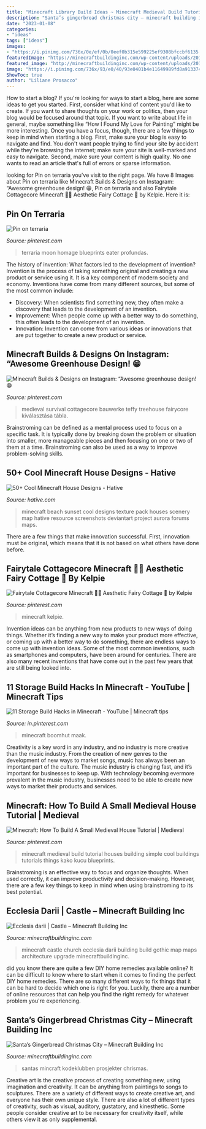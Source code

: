 ```yaml
---
title: "Minecraft Library Build Ideas ~ Minecraft Medieval Build Tutorial Houses Building Simple Cool Buildings Tutorials Things Kako Kucu Blueprints"
description: "Santa’s gingerbread christmas city – minecraft building inc"
date: "2023-01-08"
categories:
- "ideas"
tags: ["ideas"]
images:
- "https://i.pinimg.com/736x/0e/ef/0b/0eef0b315e599225ef9308bfccbf6135.jpg"
featuredImage: "https://minecraftbuildinginc.com/wp-content/uploads/2014/12/Santas-Gingerbread-Christmas-City-download-minecraft-building-ideas-xmas-snow-3.jpg"
featured_image: "http://minecraftbuildinginc.com/wp-content/uploads/2013/10/Ecclesia-darii-Minecraft-castle-ideas-6.jpg"
image: "https://i.pinimg.com/736x/93/e0/40/93e0401b4e11649989fd8a9133740913.jpg"
ShowToc: true
author: "Liliane Prosacco"
---
```



How to start a blog?
If you're looking for ways to start a blog, here are some ideas to get you started. First, consider what kind of content you'd like to create. If you want to share thoughts on your work or politics, then your blog would be focused around that topic. If you want to write about life in general, maybe something like “How I Found My Love for Painting” might be more interesting. Once you have a focus, though, there are a few things to keep in mind when starting a blog. First, make sure your blog is easy to navigate and find. You don't want people trying to find your site by accident while they're browsing the internet; make sure your site is well-marked and easy to navigate. Second, make sure your content is high quality. No one wants to read an article that's full of errors or sparse information.

	

		
looking for Pin on terraria you've visit to the right page. We have 8 Images about Pin on terraria like Minecraft Builds &amp; Designs on Instagram: “Awesome greenhouse design! 😁, Pin on terraria and also Fairytale Cottagecore Minecraft 🍓🌿 Aesthetic Fairy Cottage 🍎 by Kelpie. Here it is:
		
    
## Pin On Terraria

<img loading=lazy src="https://i.pinimg.com/736x/fa/c5/ed/fac5eddcec15067bcf75adc64a79ed79.jpg" onerror="this.onerror=null;this.src='https://tse1.mm.bing.net/th?id=OIP.xzVl5hEYLGZ-KRY0O0k2HgHaF7&amp;pid=15.1';" alt="Pin on terraria">

_Source: pinterest.com_

>terraria moon homage blueprints eater profundas. 

	

The history of invention: What factors led to the development of invention?
Invention is the process of taking something original and creating a new product or service using it. It is a key component of modern society and economy. Inventions have come from many different sources, but some of the most common include: 
- Discovery: When scientists find something new, they often make a discovery that leads to the development of an invention. 
- Improvement: When people come up with a better way to do something, this often leads to the development of an invention. 
- Innovation: Invention can come from various ideas or innovations that are put together to create a new product or service.

    
## Minecraft Builds &amp; Designs On Instagram: “Awesome Greenhouse Design! 😁

<img loading=lazy src="https://i.pinimg.com/736x/eb/63/d4/eb63d42c7e3f50abd358154c1987d08c.jpg" onerror="this.onerror=null;this.src='https://tse4.mm.bing.net/th?id=OIP.xEBRjz9XqcFfgni2tVITdwHaHa&amp;pid=15.1';" alt="Minecraft Builds &amp; Designs on Instagram: “Awesome greenhouse design! 😁">

_Source: pinterest.com_

>medieval survival cottagecore bauwerke teffy treehouse fairycore kiválasztása tábla. 

	

Brainstroming can be defined as a mental process used to focus on a specific task. It is typically done by breaking down the problem or situation into smaller, more manageable pieces and then focusing on one or two of them at a time. Brainstroming can also be used as a way to improve problem-solving skills.

    
## 50+ Cool Minecraft House Designs - Hative

<img loading=lazy src="https://hative.com/wp-content/uploads/2014/02/minecraft-houses/minecraft-beach-sunset-36.jpg" onerror="this.onerror=null;this.src='https://tse2.mm.bing.net/th?id=OIP.980uUvxUvjgFYrMcsDPMtwHaD8&amp;pid=15.1';" alt="50+ Cool Minecraft House Designs - Hative">

_Source: hative.com_

>minecraft beach sunset cool designs texture pack houses scenery map hative resource screenshots deviantart project aurora forums maps. 

	

There are a few things that make innovation successful. First, innovation must be original, which means that it is not based on what others have done before.

    
## Fairytale Cottagecore Minecraft 🍓🌿 Aesthetic Fairy Cottage 🍎 By Kelpie

<img loading=lazy src="https://i.pinimg.com/736x/0e/ef/0b/0eef0b315e599225ef9308bfccbf6135.jpg" onerror="this.onerror=null;this.src='https://tse3.mm.bing.net/th?id=OIP.y9-U-D59Iu99FUD3eidpbAHaL0&amp;pid=15.1';" alt="Fairytale Cottagecore Minecraft 🍓🌿 Aesthetic Fairy Cottage 🍎 by Kelpie">

_Source: pinterest.com_

>minecraft kelpie. 

	

Invention ideas can be anything from new products to new ways of doing things. Whether it’s finding a new way to make your product more effective, or coming up with a better way to do something, there are endless ways to come up with invention ideas. Some of the most common inventions, such as smartphones and computers, have been around for centuries. There are also many recent inventions that have come out in the past few years that are still being looked into.

    
## 11 Storage Build Hacks In Minecraft - YouTube | Minecraft Tips

<img loading=lazy src="https://i.pinimg.com/736x/84/fe/9d/84fe9ddfcd709f45119757e2a334fd81.jpg" onerror="this.onerror=null;this.src='https://tse3.mm.bing.net/th?id=OIP.9Fsg42NiTNvuJzSKgo4IzgHaFj&amp;pid=15.1';" alt="11 Storage Build Hacks in Minecraft - YouTube | Minecraft tips">

_Source: in.pinterest.com_

>minecraft boomhut maak. 

	

Creativity is a key word in any industry, and no industry is more creative than the music industry. From the creation of new genres to the development of new ways to market songs, music has always been an important part of the culture. The music industry is changing fast, and it’s important for businesses to keep up. With technology becoming evermore prevalent in the music industry, businesses need to be able to create new ways to market their products and services.

    
## Minecraft: How To Build A Small Medieval House Tutorial | Medieval

<img loading=lazy src="https://i.pinimg.com/736x/93/e0/40/93e0401b4e11649989fd8a9133740913.jpg" onerror="this.onerror=null;this.src='https://tse3.mm.bing.net/th?id=OIP._C8_Ik5HNwEdyFhhEWjC9wHaEK&amp;pid=15.1';" alt="Minecraft: How To Build A Small Medieval House Tutorial | Medieval">

_Source: pinterest.com_

>minecraft medieval build tutorial houses building simple cool buildings tutorials things kako kucu blueprints. 

	

Brainstroming is an effective way to focus and organize thoughts. When used correctly, it can improve productivity and decision-making. However, there are a few key things to keep in mind when using brainstroming to its best potential.

    
## Ecclesia Darii | Castle – Minecraft Building Inc

<img loading=lazy src="http://minecraftbuildinginc.com/wp-content/uploads/2013/10/Ecclesia-darii-Minecraft-castle-ideas-6.jpg" onerror="this.onerror=null;this.src='https://tse3.mm.bing.net/th?id=OIP.yxNsb3f5EQpjuTtvGoTzSgHaEK&amp;pid=15.1';" alt="Ecclesia darii | Castle – Minecraft Building Inc">

_Source: minecraftbuildinginc.com_

>minecraft castle church ecclesia darii building build gothic map maps architecture upgrade minecraftbuildinginc. 

	

did you know there are quite a few DIY home remedies available online?
It can be difficult to know where to start when it comes to finding the perfect DIY home remedies. There are so many different ways to fix things that it can be hard to decide which one is right for you. Luckily, there are a number of online resources that can help you find the right remedy for whatever problem you're experiencing.

    
## Santa’s Gingerbread Christmas City – Minecraft Building Inc

<img loading=lazy src="https://minecraftbuildinginc.com/wp-content/uploads/2014/12/Santas-Gingerbread-Christmas-City-download-minecraft-building-ideas-xmas-snow-3.jpg" onerror="this.onerror=null;this.src='https://tse4.mm.bing.net/th?id=OIP.EGXbbLAgQH-jZD5f4XmMCwHaEK&amp;pid=15.1';" alt="Santa’s Gingerbread Christmas City – Minecraft Building Inc">

_Source: minecraftbuildinginc.com_

>santas mincraft kodeklubben prosjekter chrismas. 

	

Creative art is the creative process of creating something new, using imagination and creativity. It can be anything from paintings to songs to sculptures. There are a variety of different ways to create creative art, and everyone has their own unique style. There are also a lot of different types of creativity, such as visual, auditory, gustatory, and kinesthetic. Some people consider creative art to be necessary for creativity itself, while others view it as only supplemental.

